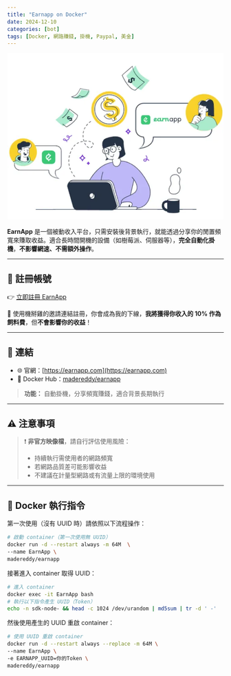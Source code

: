 ```yaml
---
title: "Earnapp on Docker"
date: 2024-12-10
categories: [bot]
tags: [Docker, 網路賺錢, 掛機, Paypal, 美金]
---
```


![EarnApp 封面圖](/assets/images/earnapp/banner.png)

**EarnApp** 是一個被動收入平台，只需安裝後背景執行，就能透過分享你的閒置頻寬來賺取收益。適合長時間開機的設備（如樹莓派、伺服器等），**完全自動化掛機**，**不影響網速、不需額外操作**。

---

## 📝 註冊帳號

👉 [立即註冊 EarnApp](https://earnapp.com/i/eTgpCCsj)

🎉 使用機掰雞的邀請連結註冊，你會成為我的下線，**我將獲得你收入的 10% 作為飼料費**，但**不會影響你的收益**！

---

## 🔗 連結

- 🌐 官網：[https://earnapp.com](https://earnapp.com)
- 🐳 Docker Hub：[madereddy/earnapp](https://hub.docker.com/r/madereddy/earnapp)
> **功能：** 自動掛機，分享頻寬賺錢，適合背景長期執行

---

## ⚠️ 注意事項

> ❗ **非官方映像檔**，請自行評估使用風險：
> - 持續執行需使用者的網路頻寬
> - 若網路品質差可能影響收益
> - 不建議在計量型網路或有流量上限的環境使用

---

## 🐳 Docker 執行指令

第一次使用（沒有 UUID 時）請依照以下流程操作：

```bash
# 啟動 container（第一次使用無 UUID）
docker run -d --restart always -m 64M  \
--name EarnApp \
madereddy/earnapp
```
接著進入 container 取得 UUID：
```bash
# 進入 container
docker exec -it EarnApp bash
# 執行以下指令產生 UUID（Token）
echo -n sdk-node- && head -c 1024 /dev/urandom | md5sum | tr -d ' -'
```
然後使用產生的 UUID 重啟 container：
```bash
# 使用 UUID 重啟 container
docker run -d --restart always --replace -m 64M \
--name EarnApp \
-e EARNAPP_UUID=你的Token \
madereddy/earnapp
```
